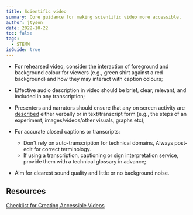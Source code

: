```yaml
---
title: Scientific video
summary: Core guidance for making scientific video more accessible.
author: jtyson
date: 2022-10-22
toc: false
tags:
  - STEMM
isGuide: true
---
```

* For rehearsed video, consider the interaction of foreground and background colour for viewers (e.g., green shirt against a red background) and how they may interact with caption colours;
* Effective audio description in video should be brief, clear, relevant, and included in any transcription;
* Presenters and narrators should ensure that any on screen activity are [described](<>) either verbally or in text/transcript form (e.g., the steps of an experiment, images/videos/other visuals, graphs etc);
* For accurate closed captions or transcripts:

  * Don't rely on auto-transcription for technical domains[.](<>) Always post-edit for correct terminology.
  * If using a transcription, captioning or sign interpretation service, provide them with a technical glossary in advance;
* Aim for clearest sound quality and little or no background noise.

## Resources

[Checklist for Creating Accessible Videos](https://www.boia.org/blog/checklist-for-creating-accessible-videos)